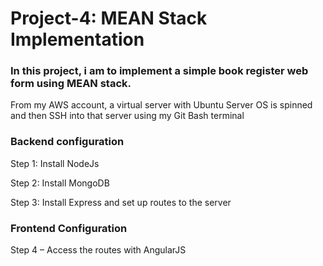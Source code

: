 # Project-4: MEAN Stack Implementation

### In this project, i am to implement a simple book register web form using MEAN stack.


From my AWS account, a virtual server with Ubuntu Server OS is spinned and then SSH into that server using my Git Bash terminal

### Backend configuration

Step 1: Install NodeJs

Step 2: Install MongoDB

Step 3: Install Express and set up routes to the server

### Frontend Configuration

Step 4 – Access the routes with AngularJS



